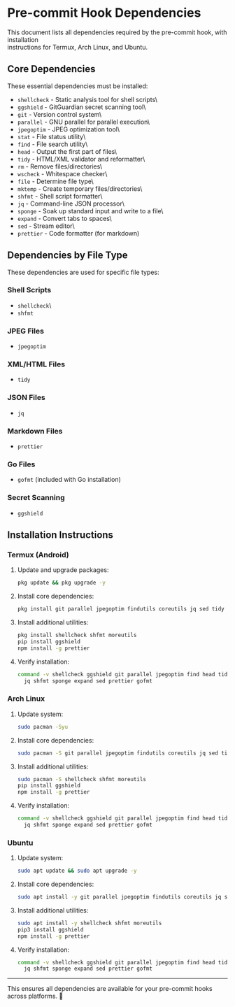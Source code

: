 # Pre-commit Hook Dependencies

This document lists all dependencies required by the pre-commit hook, with installation\
instructions for Termux, Arch Linux, and Ubuntu.

## Core Dependencies

These essential dependencies must be installed:

- `shellcheck` - Static analysis tool for shell scripts\
- `ggshield` - GitGuardian secret scanning tool\
- `git` - Version control system\
- `parallel` - GNU parallel for parallel execution\
- `jpegoptim` - JPEG optimization tool\
- `stat` - File status utility\
- `find` - File search utility\
- `head` - Output the first part of files\
- `tidy` - HTML/XML validator and reformatter\
- `rm` - Remove files/directories\
- `wscheck` - Whitespace checker\
- `file` - Determine file type\
- `mktemp` - Create temporary files/directories\
- `shfmt` - Shell script formatter\
- `jq` - Command-line JSON processor\
- `sponge` - Soak up standard input and write to a file\
- `expand` - Convert tabs to spaces\
- `sed` - Stream editor\
- `prettier` - Code formatter (for markdown)

## Dependencies by File Type

These dependencies are used for specific file types:

### Shell Scripts

- `shellcheck`\
- `shfmt`

### JPEG Files

- `jpegoptim`

### XML/HTML Files

- `tidy`

### JSON Files

- `jq`

### Markdown Files

- `prettier`

### Go Files

- `gofmt` (included with Go installation)

### Secret Scanning

- `ggshield`

## Installation Instructions

### Termux (Android)

1. Update and upgrade packages:

   ```bash
   pkg update && pkg upgrade -y
   ```

2. Install core dependencies:

   ```bash
   pkg install git parallel jpegoptim findutils coreutils jq sed tidy
   ```

3. Install additional utilities:

   ```bash
   pkg install shellcheck shfmt moreutils
   pip install ggshield
   npm install -g prettier
   ```

4. Verify installation:

   ```bash
   command -v shellcheck ggshield git parallel jpegoptim find head tidy rm \
     jq shfmt sponge expand sed prettier gofmt
   ```

### Arch Linux

1. Update system:

   ```bash
   sudo pacman -Syu
   ```

2. Install core dependencies:

   ```bash
   sudo pacman -S git parallel jpegoptim findutils coreutils jq sed tidy
   ```

3. Install additional utilities:

   ```bash
   sudo pacman -S shellcheck shfmt moreutils
   pip install ggshield
   npm install -g prettier
   ```

4. Verify installation:

   ```bash
   command -v shellcheck ggshield git parallel jpegoptim find head tidy rm \
     jq shfmt sponge expand sed prettier gofmt
   ```

### Ubuntu

1. Update system:

   ```bash
   sudo apt update && sudo apt upgrade -y
   ```

2. Install core dependencies:

   ```bash
   sudo apt install -y git parallel jpegoptim findutils coreutils jq sed tidy
   ```

3. Install additional utilities:

   ```bash
   sudo apt install -y shellcheck shfmt moreutils
   pip3 install ggshield
   npm install -g prettier
   ```

4. Verify installation:

   ```bash
   command -v shellcheck ggshield git parallel jpegoptim find head tidy rm \
     jq shfmt sponge expand sed prettier gofmt
   ```

---

This ensures all dependencies are available for your pre-commit hooks across platforms. 🚀
